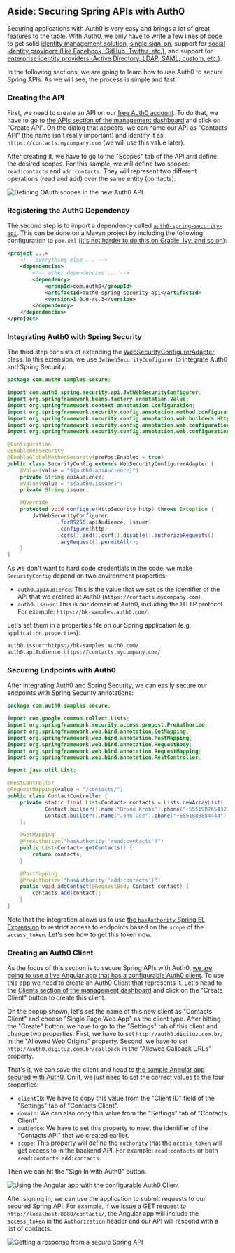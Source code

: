 ## Aside: Securing Spring APIs with Auth0

Securing applications with Auth0 is very easy and brings a lot of great features to the table. With Auth0, we only have to write a few lines of code to get solid [identity management solution](https://auth0.com/user-management),
[single sign-on](https://auth0.com/docs/sso/single-sign-on), support for [social identity providers (like Facebook, GitHub, Twitter, etc.)](https://auth0.com/docs/identityproviders), and support for [enterprise identity providers (Active Directory, LDAP, SAML, custom, etc.)](https://auth0.com/enterprise).

In the following sections, we are going to learn how to use Auth0 to secure Spring APIs. As we will see, the process is simple and fast.

### Creating the API

First, we need to create an API on our <a href="https://auth0.com/signup" data-amp-replace="CLIENT_ID" data-amp-addparams="anonId=CLIENT_ID(cid-scope-cookie-fallback-name)">free Auth0 account</a>. To do that, we have to go to [the APIs section of the management dashboard](https://manage.auth0.com/#/apis) and click on "Create API". On the dialog that appears, we can name our API as "Contacts API" (the name isn't really important) and identify it as `https://contacts.mycompany.com` (we will use this value later).

After creating it, we have to go to the "Scopes" tab of the API and define the desired scopes. For this sample, we will define two scopes: `read:contacts` and `add:contacts`. They will represent two different operations (read and add) over the same entity (contacts).

![Defining OAuth scopes in the new Auth0 API](https://cdn.auth0.com/blog/spring-boot-aside/defining-oauth-scopes.png)

### Registering the Auth0 Dependency

The second step is to import a dependency called [`auth0-spring-security-api`](https://mvnrepository.com/artifact/com.auth0/auth0-spring-security-api). This can be done on a Maven project by including the following configuration to `pom.xml` ([it's not harder to do this on Gradle, Ivy, and so on](https://mvnrepository.com/artifact/com.auth0/auth0-spring-security-api)):

```xml
<project ...>
    <!-- everything else ... -->
    <dependencies>
        <!-- other dependencies ... -->
        <dependency>
            <groupId>com.auth0</groupId>
            <artifactId>auth0-spring-security-api</artifactId>
            <version>1.0.0-rc.3</version>
        </dependency>
    </dependencies>
</project>
```

### Integrating Auth0 with Spring Security

The third step consists of extending the  [WebSecurityConfigurerAdapter](https://docs.spring.io/spring-security/site/docs/current/apidocs/org/springframework/security/config/annotation/web/configuration/WebSecurityConfigurerAdapter.html) class. In this extension, we use `JwtWebSecurityConfigurer` to integrate Auth0 and Spring Security:

```java
package com.auth0.samples.secure;

import com.auth0.spring.security.api.JwtWebSecurityConfigurer;
import org.springframework.beans.factory.annotation.Value;
import org.springframework.context.annotation.Configuration;
import org.springframework.security.config.annotation.method.configuration.EnableGlobalMethodSecurity;
import org.springframework.security.config.annotation.web.builders.HttpSecurity;
import org.springframework.security.config.annotation.web.configuration.EnableWebSecurity;
import org.springframework.security.config.annotation.web.configuration.WebSecurityConfigurerAdapter;

@Configuration
@EnableWebSecurity
@EnableGlobalMethodSecurity(prePostEnabled = true)
public class SecurityConfig extends WebSecurityConfigurerAdapter {
    @Value(value = "${auth0.apiAudience}")
    private String apiAudience;
    @Value(value = "${auth0.issuer}")
    private String issuer;

    @Override
    protected void configure(HttpSecurity http) throws Exception {
        JwtWebSecurityConfigurer
                .forRS256(apiAudience, issuer)
                .configure(http)
                .cors().and().csrf().disable().authorizeRequests()
                .anyRequest().permitAll();
    }
}
```

As we don't want to hard code credentials in the code, we make `SecurityConfig` depend on two environment properties:

- `auth0.apiAudience`: This is the value that we set as the identifier of the API that we created at Auth0 (`https://contacts.mycompany.com`).
- `auth0.issuer`: This is our domain at Auth0, including the HTTP protocol. For example: `https://bk-samples.auth0.com/`.

Let's set them in a properties file on our Spring application (e.g. `application.properties`):

```bash
auth0.issuer:https://bk-samples.auth0.com/
auth0.apiAudience:https://contacts.mycompany.com/
```

### Securing Endpoints with Auth0

After integrating Auth0 and Spring Security, we can easily secure our endpoints with Spring Security annotations:

```java
package com.auth0.samples.secure;

import com.google.common.collect.Lists;
import org.springframework.security.access.prepost.PreAuthorize;
import org.springframework.web.bind.annotation.GetMapping;
import org.springframework.web.bind.annotation.PostMapping;
import org.springframework.web.bind.annotation.RequestBody;
import org.springframework.web.bind.annotation.RequestMapping;
import org.springframework.web.bind.annotation.RestController;

import java.util.List;

@RestController
@RequestMapping(value = "/contacts/")
public class ContactController {
    private static final List<Contact> contacts = Lists.newArrayList(
            Contact.builder().name("Bruno Krebs").phone("+5551987654321").build(),
            Contact.builder().name("John Doe").phone("+5551888884444").build()
    );

    @GetMapping
    @PreAuthorize("hasAuthority('read:contacts')")
    public List<Contact> getContacts() {
        return contacts;
    }

    @PostMapping
    @PreAuthorize("hasAuthority('add:contacts')")
    public void addContact(@RequestBody Contact contact) {
        contacts.add(contact);
    }
}
```

Note that the integration allows us to use [the `hasAuthority` Spring EL Expression](https://docs.spring.io/spring-security/site/docs/current/reference/html/el-access.html) to restrict access to endpoints based on the `scope` of the `access_token`. Let's see how to get this token now.

### Creating an Auth0 Client

As the focus of this section is to secure Spring APIs with Auth0, [we are going to use a live Angular app that has a configurable Auth0 client](http://auth0.digituz.com.br/?clientID=ssII6Fu1qfFI4emuNeXeadMv8iTQn1hJ&domain=bk-samples.auth0.com&audience=https:%2F%2Fcontacts.mycompany.com%2F&scope=read:contacts). To use this app we need to create an Auth0 Client that represents it. Let's head to the [Clients section of the management dashboard](https://manage.auth0.com/#/clients) and click on the "Create Client" button to create this client.

On the popup shown, let's set the name of this new client as "Contacts Client" and choose "Single Page Web App" as the client type. After hitting the "Create" button, we have to go to the "Settings" tab of this client and change two properties. First, we have to set `http://auth0.digituz.com.br/` in the "Allowed Web Origins" property. Second, we have to set `http://auth0.digituz.com.br/callback` in the "Allowed Callback URLs" property.

That's it, we can save the client and head to [the sample Angular app secured with Auth0](http://auth0.digituz.com.br/?clientID=ssII6Fu1qfFI4emuNeXeadMv8iTQn1hJ&domain=bk-samples.auth0.com&audience=https:%2F%2Fcontacts.mycompany.com%2F&scope=read:contacts). On it, we just need to set the correct values to the four properties:

- `clientID`: We have to copy this value from the "Client ID" field of the "Settings" tab of "Contacts Client".
- `domain`: We can also copy this value from the "Settings" tab of "Contacts Client".
- `audience`: We have to set this property to meet the identifier of the "Contacts API" that we created earlier.
- `scope`: This property will define the `authority` that the `access_token` will get access to in the backend API. For example: `read:contacts` or both `read:contacts add:contacts`.

Then we can hit the "Sign In with Auth0" button.

![Using the Angular app with the configurable Auth0 Client](https://cdn.auth0.com/blog/angular-generic-client/signing-in.png)

After signing in, we can use the application to submit requests to our secured Spring API. For example, if we issue a GET request to `http://localhost:8080/contacts/`, the Angular app will include the `access_token` in the `Authorization` header and our API will respond with a list of contacts.

![Getting a response from a secure Spring API](https://cdn.auth0.com/blog/angular-generic-client/issuing-secured-requests.png)
